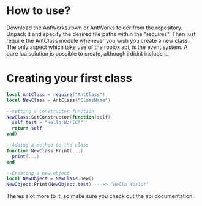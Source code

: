 
# How to use?
Download the AntWorks.rbxm or AntWorks folder from the repository. Unpack it and specify the desired file paths within the "requires". Then just require the AntClass module whenever you wish you create a new class. The only aspect which take use of the roblox api, is the event system. A pure lua solution is possible to create, although i didnt include it.

# Creating your first class
```lua
local AntClass = require("AntClass")
local NewClass = AntClass("ClassName")

--setting a constructor function
NewClass:SetConstructor(function(self)
  self.test = "Hello World!"
  return self
end)

--Adding a method to the class
function NewClass:Print(...)
  print(...)
end

--Creating a new object
local NewObject = NewClass.new()
NewObject:Print(NewObject.test) --->> "Hello World!"
```
Theres alot more to it, so make sure you check out the api documentation.
